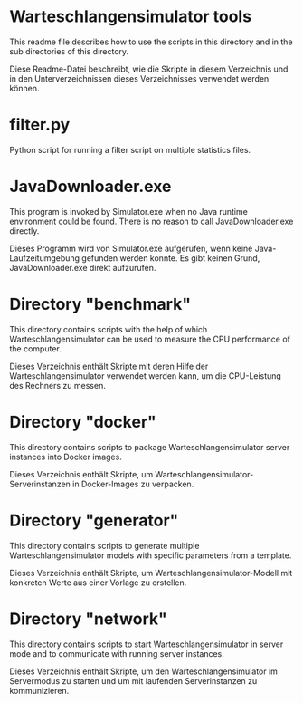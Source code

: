 # Warteschlangensimulator tools

This readme file describes how to use the scripts in this directory and in the sub directories of this directory.

Diese Readme-Datei beschreibt, wie die Skripte in diesem Verzeichnis und in den Unterverzeichnissen dieses Verzeichnisses verwendet werden können.



# filter.py

Python script for running a filter script on multiple statistics files.



# JavaDownloader.exe

This program is invoked by Simulator.exe when no Java runtime environment could be found.
There is no reason to call JavaDownloader.exe directly.

Dieses Programm wird von Simulator.exe aufgerufen, wenn keine Java-Laufzeitumgebung gefunden werden konnte.
Es gibt keinen Grund, JavaDownloader.exe direkt aufzurufen.



# Directory "benchmark"

This directory contains scripts with the help of which Warteschlangensimulator can be used to measure the CPU performance of the computer.

Dieses Verzeichnis enthält Skripte mit deren Hilfe der Warteschlangensimulator verwendet werden kann, um die CPU-Leistung des Rechners zu messen.



# Directory "docker"

This directory contains scripts to package Warteschlangensimulator server instances into Docker images.

Dieses Verzeichnis enthält Skripte, um Warteschlangensimulator-Serverinstanzen in Docker-Images zu verpacken.



# Directory "generator"

This directory contains scripts to generate multiple Warteschlangensimulator models with specific parameters from a template.

Dieses Verzeichnis enthält Skripte, um Warteschlangensimulator-Modell mit konkreten Werte aus einer Vorlage zu erstellen.



# Directory "network"

This directory contains scripts to start Warteschlangensimulator in server mode and to communicate with running server instances.

Dieses Verzeichnis enthält Skripte, um den Warteschlangensimulator im Servermodus zu starten und um mit laufenden Serverinstanzen zu kommunizieren.